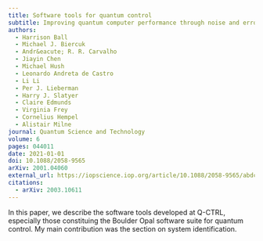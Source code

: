 ```yaml
---
title: Software tools for quantum control
subtitle: Improving quantum computer performance through noise and error suppression
authors:
  - Harrison Ball
  - Michael J. Biercuk
  - Andr&eacute; R. R. Carvalho
  - Jiayin Chen
  - Michael Hush
  - Leonardo Andreta de Castro
  - Li Li
  - Per J. Lieberman
  - Harry J. Slatyer
  - Claire Edmunds
  - Virginia Frey
  - Cornelius Hempel
  - Alistair Milne
journal: Quantum Science and Technology
volume: 6
pages: 044011
date: 2021-01-01
doi: 10.1088/2058-9565
arXiv: 2001.04060
external_url: https://iopscience.iop.org/article/10.1088/2058-9565/abdca6
citations:
  - arXiv: 2003.10611
---
```

In this paper, we describe the software tools developed at Q-CTRL, especially
those constituing the Boulder Opal software suite for quantum control. My main
contribution was the section on system identification.
